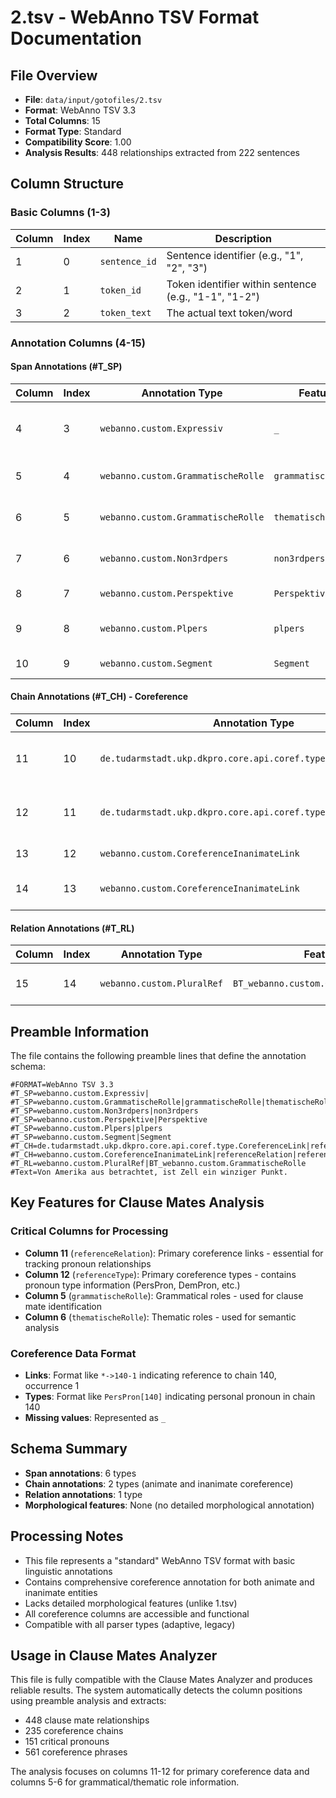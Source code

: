 # 2.tsv - WebAnno TSV Format Documentation

## File Overview
- **File**: `data/input/gotofiles/2.tsv`
- **Format**: WebAnno TSV 3.3
- **Total Columns**: 15
- **Format Type**: Standard
- **Compatibility Score**: 1.00
- **Analysis Results**: 448 relationships extracted from 222 sentences

## Column Structure

### Basic Columns (1-3)
| Column | Index | Name | Description |
|--------|-------|------|-------------|
| 1 | 0 | `sentence_id` | Sentence identifier (e.g., "1", "2", "3") |
| 2 | 1 | `token_id` | Token identifier within sentence (e.g., "1-1", "1-2") |
| 3 | 2 | `token_text` | The actual text token/word |

### Annotation Columns (4-15)

#### Span Annotations (#T_SP)
| Column | Index | Annotation Type | Feature | Description |
|--------|-------|----------------|---------|-------------|
| 4 | 3 | `webanno.custom.Expressiv` | `_` | Expressive annotation (empty feature) |
| 5 | 4 | `webanno.custom.GrammatischeRolle` | `grammatischeRolle` | Grammatical role annotation |
| 6 | 5 | `webanno.custom.GrammatischeRolle` | `thematischeRolle` | Thematic role annotation |
| 7 | 6 | `webanno.custom.Non3rdpers` | `non3rdpers` | Non-third person annotation |
| 8 | 7 | `webanno.custom.Perspektive` | `Perspektive` | Perspective annotation |
| 9 | 8 | `webanno.custom.Plpers` | `plpers` | Plural person annotation |
| 10 | 9 | `webanno.custom.Segment` | `Segment` | Segment annotation |

#### Chain Annotations (#T_CH) - Coreference
| Column | Index | Annotation Type | Feature | Description |
|--------|-------|----------------|---------|-------------|
| 11 | 10 | `de.tudarmstadt.ukp.dkpro.core.api.coref.type.CoreferenceLink` | `referenceRelation` | **Primary coreference link** (e.g., "*->140-1") |
| 12 | 11 | `de.tudarmstadt.ukp.dkpro.core.api.coref.type.CoreferenceLink` | `referenceType` | **Primary coreference type** (e.g., "PersPron[140]") |
| 13 | 12 | `webanno.custom.CoreferenceInanimateLink` | `referenceRelation` | **Inanimate coreference link** |
| 14 | 13 | `webanno.custom.CoreferenceInanimateLink` | `referenceType` | **Inanimate coreference type** |

#### Relation Annotations (#T_RL)
| Column | Index | Annotation Type | Feature | Description |
|--------|-------|----------------|---------|-------------|
| 15 | 14 | `webanno.custom.PluralRef` | `BT_webanno.custom.GrammatischeRolle` | Plural reference relation |

## Preamble Information

The file contains the following preamble lines that define the annotation schema:

```
#FORMAT=WebAnno TSV 3.3
#T_SP=webanno.custom.Expressiv|
#T_SP=webanno.custom.GrammatischeRolle|grammatischeRolle|thematischeRolle
#T_SP=webanno.custom.Non3rdpers|non3rdpers
#T_SP=webanno.custom.Perspektive|Perspektive
#T_SP=webanno.custom.Plpers|plpers
#T_SP=webanno.custom.Segment|Segment
#T_CH=de.tudarmstadt.ukp.dkpro.core.api.coref.type.CoreferenceLink|referenceRelation|referenceType
#T_CH=webanno.custom.CoreferenceInanimateLink|referenceRelation|referenceType
#T_RL=webanno.custom.PluralRef|BT_webanno.custom.GrammatischeRolle
#Text=Von Amerika aus betrachtet, ist Zell ein winziger Punkt.
```

## Key Features for Clause Mates Analysis

### Critical Columns for Processing
- **Column 11** (`referenceRelation`): Primary coreference links - essential for tracking pronoun relationships
- **Column 12** (`referenceType`): Primary coreference types - contains pronoun type information (PersPron, DemPron, etc.)
- **Column 5** (`grammatischeRolle`): Grammatical roles - used for clause mate identification
- **Column 6** (`thematischeRolle`): Thematic roles - used for semantic analysis

### Coreference Data Format
- **Links**: Format like `*->140-1` indicating reference to chain 140, occurrence 1
- **Types**: Format like `PersPron[140]` indicating personal pronoun in chain 140
- **Missing values**: Represented as `_`

## Schema Summary
- **Span annotations**: 6 types
- **Chain annotations**: 2 types (animate and inanimate coreference)
- **Relation annotations**: 1 type
- **Morphological features**: None (no detailed morphological annotation)

## Processing Notes
- This file represents a "standard" WebAnno TSV format with basic linguistic annotations
- Contains comprehensive coreference annotation for both animate and inanimate entities
- Lacks detailed morphological features (unlike 1.tsv)
- All coreference columns are accessible and functional
- Compatible with all parser types (adaptive, legacy)

## Usage in Clause Mates Analyzer
This file is fully compatible with the Clause Mates Analyzer and produces reliable results. The system automatically detects the column positions using preamble analysis and extracts:
- 448 clause mate relationships
- 235 coreference chains
- 151 critical pronouns
- 561 coreference phrases

The analysis focuses on columns 11-12 for primary coreference data and columns 5-6 for grammatical/thematic role information.
